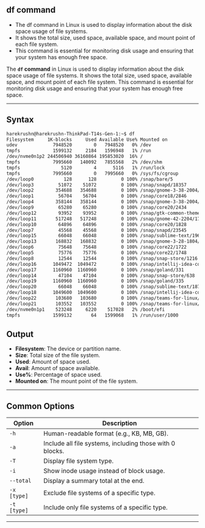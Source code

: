 ## df command
- The df command in Linux is used to display information about the disk space usage of file systems.
- It shows the total size, used space, available space, and mount point of each file system.
- This command is essential for monitoring disk usage and ensuring that your system has enough free space.

The **`df` command** in Linux is used to display information about the disk space usage of file systems. It shows the total size, used space, available space, and mount point of each file system. This command is essential for monitoring disk usage and ensuring that your system has enough free space.

---

## Syntax
```bash
harekrushn@harekrushn-ThinkPad-T14s-Gen-1:~$ df
Filesystem     1K-blocks     Used Available Use% Mounted on
udev             7948520        0   7948520   0% /dev
tmpfs            1599132     2184   1596948   1% /run
/dev/nvme0n1p2 244506940 36160864 195853020  16% /
tmpfs            7995660   140092   7855568   2% /dev/shm
tmpfs               5120        4      5116   1% /run/lock
tmpfs            7995660        0   7995660   0% /sys/fs/cgroup
/dev/loop0           128      128         0 100% /snap/bare/5
/dev/loop3         51072    51072         0 100% /snap/snapd/18357
/dev/loop2        354688   354688         0 100% /snap/gnome-3-38-2004/119
/dev/loop1         56704    56704         0 100% /snap/core18/2846
/dev/loop4        358144   358144         0 100% /snap/gnome-3-38-2004/143
/dev/loop9         65280    65280         0 100% /snap/core20/2434
/dev/loop12        93952    93952         0 100% /snap/gtk-common-themes/1535
/dev/loop11       517248   517248         0 100% /snap/gnome-42-2204/176
/dev/loop10        64896    64896         0 100% /snap/core20/1828
/dev/loop7         45568    45568         0 100% /snap/snapd/23545
/dev/loop15        66048    66048         0 100% /snap/sublime-text/196
/dev/loop13       168832   168832         0 100% /snap/gnome-3-28-1804/198
/dev/loop6         75648    75648         0 100% /snap/core22/1722
/dev/loop5         75776    75776         0 100% /snap/core22/1748
/dev/loop8         12544    12544         0 100% /snap/snap-store/1216
/dev/loop16      1049472  1049472         0 100% /snap/intellij-idea-community/570
/dev/loop17      1160960  1160960         0 100% /snap/goland/331
/dev/loop14        47104    47104         0 100% /snap/snap-store/638
/dev/loop19      1160960  1160960         0 100% /snap/goland/335
/dev/loop20        66048    66048         0 100% /snap/sublime-text/187
/dev/loop18      1049600  1049600         0 100% /snap/intellij-idea-community/566
/dev/loop22       103680   103680         0 100% /snap/teams-for-linux/741
/dev/loop21       103552   103552         0 100% /snap/teams-for-linux/730
/dev/nvme0n1p1    523248     6220    517028   2% /boot/efi
tmpfs            1599132       64   1599068   1% /run/user/1000
```

##  Output
- **Filesystem**: The device or partition name.
- **Size**: Total size of the file system.
- **Used**: Amount of space used.
- **Avail**: Amount of space available.
- **Use%**: Percentage of space used.
- **Mounted on**: The mount point of the file system.

---

## Common Options
| Option | Description |
|--------|-------------|
| `-h` | Human-readable format (e.g., KB, MB, GB). |
| `-a` | Include all file systems, including those with 0 blocks. |
| `-T` | Display file system type. |
| `-i` | Show inode usage instead of block usage. |
| `--total` | Display a summary total at the end. |
| `-x [type]` | Exclude file systems of a specific type. |
| `-t [type]` | Include only file systems of a specific type. |

---
